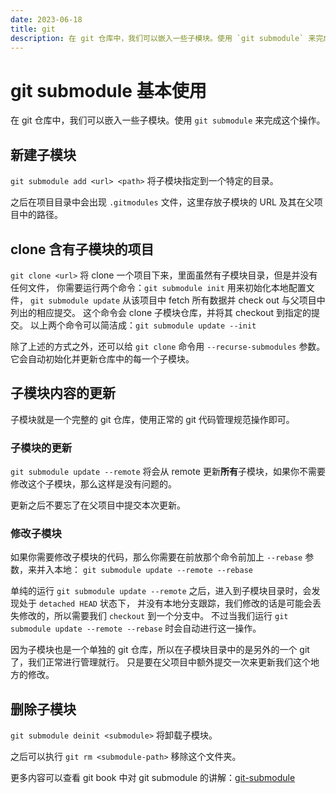 ```yaml
---
date: 2023-06-18
title: git
description: 在 git 仓库中，我们可以嵌入一些子模块。使用 `git submodule` 来完成这个操作。 之后在项目目录中会出现 `.gitmodules` 文件，这里存放子模块的 URL 及其在父项目中的路径。
---
```

# git submodule 基本使用

在 git 仓库中，我们可以嵌入一些子模块。使用 `git submodule` 来完成这个操作。

## 新建子模块

`git submodule add <url> <path>` 将子模块指定到一个特定的目录。

之后在项目目录中会出现 `.gitmodules` 文件，这里存放子模块的 URL 及其在父项目中的路径。

## clone 含有子模块的项目

`git clone <url>` 将 clone 一个项目下来，里面虽然有子模块目录，但是并没有任何文件，
你需要运行两个命令：`git submodule init` 用来初始化本地配置文件，
`git submodule update` 从该项目中 fetch 所有数据并 check out 与父项目中列出的相应提交。
这个命令会 clone 子模块仓库，并将其 checkout 到指定的提交。
以上两个命令可以简洁成：`git submodule update --init`

除了上述的方式之外，还可以给 `git clone` 命令用 `--recurse-submodules` 参数。
它会自动初始化并更新仓库中的每一个子模块。

## 子模块内容的更新

子模块就是一个完整的 git 仓库，使用正常的 git 代码管理规范操作即可。

### 子模块的更新

`git submodule update --remote` 将会从 remote 更新**所有**子模块，如果你不需要修改这个子模块，那么这样是没有问题的。

更新之后不要忘了在父项目中提交本次更新。

### 修改子模块

如果你需要修改子模块的代码，那么你需要在前放那个命令前加上 `--rebase` 参数，来并入本地：
`git submodule update --remote --rebase`

单纯的运行 `git submodule update --remote` 之后，进入到子模块目录时，会发现处于 `detached HEAD` 状态下，
并没有本地分支跟踪，我们修改的话是可能会丢失修改的，所以需要我们 `checkout` 到一个分支中。
不过当我们运行 `git submodule update --remote --rebase` 时会自动进行这一操作。

因为子模块也是一个单独的 git 仓库，所以在子模块目录中的是另外的一个 git 了，我们正常进行管理就行。
只是要在父项目中额外提交一次来更新我们这个地方的修改。

## 删除子模块

`git submodule deinit <submodule>` 将卸载子模块。

之后可以执行 `git rm <submodule-path>` 移除这个文件夹。

更多内容可以查看 git book 中对 git submodule 的讲解：[git-submodule](https://git-scm.com/book/zh/v2/Git-工具-子模块)
